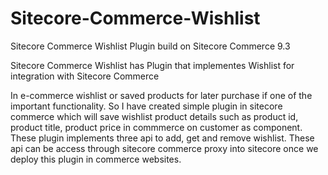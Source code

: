 # Sitecore-Commerce-Wishlist

Sitecore Commerce Wishlist Plugin build on Sitecore Commerce 9.3

Sitecore Commerce Wishlist has Plugin that implementes Wishlist for integration with Sitecore Commerce

In e-commerce wishlist or saved products for later purchase if one of the important functionality. So I have created simple plugin in sitecore commerce which will save wishlist product details such as product id, product title, product price in commmerce on customer as component.
These plugin implements three api to add, get and remove wishlist. These api can be access through sitecore commerce proxy into sitecore once we deploy this plugin in commerce websites.


